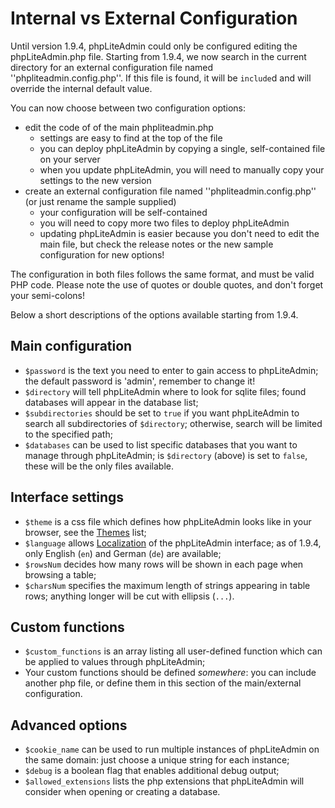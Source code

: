 # Internal vs External Configuration #

Until version 1.9.4, phpLiteAdmin could only be configured editing the phpLiteAdmin.php file. Starting from 1.9.4, we now search in the current directory for an external configuration file named ''phpliteadmin.config.php''. If this file is found, it will be `include`d and will override the internal default value.

You can now choose between two configuration options:

  * edit the code of of the main phpliteadmin.php
    * settings are easy to find at the top of the file
    * you can deploy phpLiteAdmin by copying a single, self-contained file on your server
    * when you update phpLiteAdmin, you will need to manually copy your settings to the new version
  * create an external configuration file named ''phpliteadmin.config.php'' (or just rename the sample supplied)
    * your configuration will be self-contained
    * you will need to copy more two files to deploy phpLiteAdmin
    * updating phpLiteAdmin is easier because you don't need to edit the main file, but check the release notes or the new sample configuration for new options!

The configuration in both files follows the same format, and must be valid PHP code. Please note the use of quotes or double quotes, and don't forget your semi-colons!

Below a short descriptions of the options available starting from 1.9.4.


## Main configuration ##

  * `$password` is the text you need to enter to gain access to phpLiteAdmin; the default password is 'admin', remember to change it!
  * `$directory` will tell phpLiteAdmin where to look for sqlite files; found databases will appear in the database list;
  * `$subdirectories` should be set to `true` if you want phpLiteAdmin to search all subdirectories of `$directory`; otherwise, search will be limited to the specified path;
  * `$databases` can be used to list specific databases that you want to manage through phpLiteAdmin; is `$directory` (above) is set to `false`, these will be the only files available.


## Interface settings ##

  * `$theme` is a css file which defines how phpLiteAdmin looks like in your browser, see the [Themes](Themes.md) list;
  * `$language` allows [Localization](Localization.md) of the phpLiteAdmin interface; as of 1.9.4, only English (`en`) and German (`de`) are available;
  * `$rowsNum` decides how many rows will be shown in each page when browsing a table;
  * `$charsNum` specifies the maximum length of strings appearing in table rows; anything longer will be cut with ellipsis (`...`).


## Custom functions ##

  * `$custom_functions` is an array listing all user-defined function which can be applied to values through phpLiteAdmin;
  * Your custom functions should be defined _somewhere_: you can include another php file, or define them in this section of the main/external configuration.


## Advanced options ##

  * `$cookie_name` can be used to run multiple instances of phpLiteAdmin on the same domain: just choose a unique string for each instance;
  * `$debug` is a boolean flag that enables additional debug output;
  * `$allowed_extensions` lists the php extensions that phpLiteAdmin will consider when opening or creating a database.
